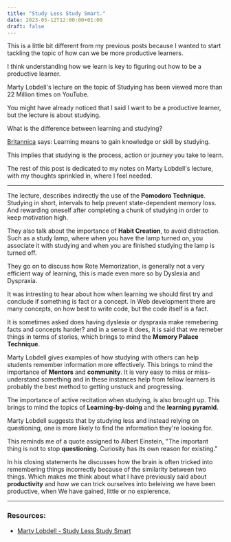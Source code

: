 ```yaml
---
title: "Study Less Study Smart."
date: 2023-05-12T12:00:00+01:00
draft: false
---
```


<!-- Blog Post #8 -->

This is a little bit different from my previous posts because I wanted to start tackling the topic of how can we be more productive learners.

I think understanding how we learn is key to figuring out how to be a productive learner.

Marty Lobdell's lecture on the topic of Studying has been viewed more than 22 Million times on YouTube.

You might have already noticed that I said I want to be a productive learner, but the lecture is about studying.

What is the difference between learning and studying?

[Britannica](https://www.britannica.com/dictionary/eb/qa/How-to-Use-Learn-and-Study-) says: Learning means to gain knowledge or skill by studying.

This implies that studying is the process, action or journey you take to learn.

The rest of this post is dedicated to my notes on Marty Lobdell's lecture, with my thoughts sprinkled in, where I feel needed.

---

The lecture, describes indirectly the use of the **Pomodoro Technique**. Studying in short, intervals to help prevent state-dependent memory loss. And rewarding oneself after completing a chunk of studying in order to keep motivation high.

They also talk about the importance of **Habit Creation**, to avoid distraction. Such as a study lamp, where when you have the lamp turned on, you associate it with studying and when you are finished studying the lamp is turned off.

They go on to discuss how Rote Memorization, is generally not a very efficient way of learning, this is made even more so by Dyslexia and Dyspraxia. 

It was intresting to hear about how when learning we should first try and conclude if something is fact or a concept. In Web development there are many concepts, on how best to write code, but the code itself is a fact.

It is sometimes asked does having dyslexia or dyspraxia make remebering facts and concepts harder? and in a sense it does, it is said that we remeber things in terms of stories, which brings to mind the **Memory Palace Technique**.

Marty Lobdell gives examples of how studying with others can help students remember information more effectively. This brings to mind the importance of **Mentors** and **community**. It is very easy to miss or miss-understand something and in these instances help from fellow learners is probably the best method to getting unstuck and progressing.

The importance of active recitation when studying, is also brought up. This brings to mind the topics of **Learning-by-doing** and the **learning pyramid**.

Marty Lobdell suggests that by studying less and instead relying on questioning, one is more likely to find the information they're looking for.

This reminds me of a quote assigned to Albert Einstein, "The important thing is not to stop **questioning**. Curiosity has its own reason for existing."

In his closing statements he discusses how the brain is often tricked into remembering things incorrectly because of the similarity between two things. Which makes me think about what I have previously said about **productivity** and how we can trick ourselves into beleiving we have been productive, when We have gained, little or no expierence.

---

### Resources:

- [Marty Lobdell - Study Less Study Smart](https://www.youtube.com/watch?v=IlU-zDU6aQ0)
<!-- - [Summarize Tech](https://www.summarize.tech/) -->
